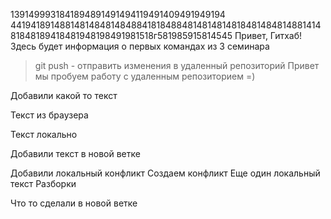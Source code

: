 1391499931841894891491494119491409491949194
4419418914881481484814848841818488481481481481848148481488141481848189418481948198491981518г581985915814545
Привет, Гитхаб! Здесь будет информация о первых командах из 3 семинара
> git push - отправить изменения в удаленный репозиторий 
Привет мы пробуем работу с удаленным репозиторием =)


Добавили какой то текст

Текст из браузера

Текст локально

Добавили текст в новой ветке

Добавили локальный конфликт
Создаем конфликт
 Еще один локальный текст
 Разборки

Что то сделали в новой ветке